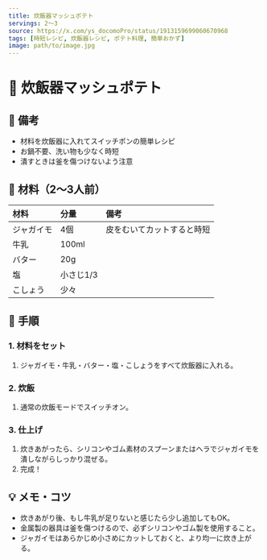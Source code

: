 ```yaml
---
title: 炊飯器マッシュポテト
servings: 2〜3
source: https://x.com/ys_docomoPro/status/1913159699060670968
tags: [時短レシピ, 炊飯器レシピ, ポテト料理, 簡単おかず]
image: path/to/image.jpg
---
```


# 🍳 炊飯器マッシュポテト

## 📝 備考
- 材料を炊飯器に入れてスイッチポンの簡単レシピ
- お鍋不要、洗い物も少なく時短
- 潰すときは釜を傷つけないよう注意

## 🛒 材料（2〜3人前）
| 材料 | 分量 | 備考 |
|:---|:---|:---|
| ジャガイモ | 4個 | 皮をむいてカットすると時短 |
| 牛乳 | 100ml | |
| バター | 20g | |
| 塩 | 小さじ1/3 | |
| こしょう | 少々 | |

## 🥣 手順

### 1. 材料をセット
1. ジャガイモ・牛乳・バター・塩・こしょうをすべて炊飯器に入れる。

### 2. 炊飯
1. 通常の炊飯モードでスイッチオン。

### 3. 仕上げ
1. 炊きあがったら、シリコンやゴム素材のスプーンまたはヘラでジャガイモを潰しながらしっかり混ぜる。
2. 完成！

## 💡 メモ・コツ
- 炊きあがり後、もし牛乳が足りないと感じたら少し追加してもOK。
- 金属製の器具は釜を傷つけるので、必ずシリコンやゴム製を使用すること。
- ジャガイモはあらかじめ小さめにカットしておくと、より均一に炊き上がる。
